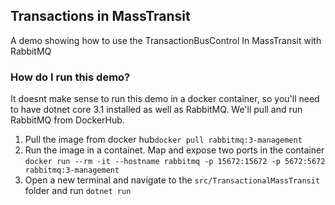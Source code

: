 ## Transactions in MassTransit
A demo showing how to use the TransactionBusControl In MassTransit with RabbitMQ

### How do I run this demo?
It doesnt make sense to run this demo in a docker container, so you'll need to have 
dotnet core 3.1 installed as well as RabbitMQ. We'll pull and run RabbitMQ from DockerHub. 
1. Pull the image from docker hub`docker pull rabbitmq:3-management`
2. Run the image in a containet. Map and expose two ports in the container `docker run --rm -it --hostname rabbitmq -p 15672:15672 -p 5672:5672 rabbitmq:3-management`
3. Open a new terminal and navigate to the `src/TransactionalMassTransit` folder and run `dotnet run`
